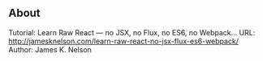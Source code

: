 ## About

Tutorial: Learn Raw React — no JSX, no Flux, no ES6, no Webpack…
URL: http://jamesknelson.com/learn-raw-react-no-jsx-flux-es6-webpack/
Author: James K. Nelson
